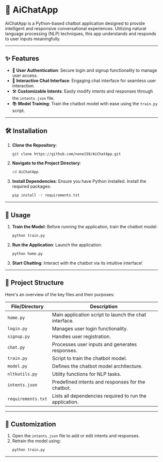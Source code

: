 
# 🌟 AiChatApp

AiChatApp is a Python-based chatbot application designed to provide intelligent and responsive conversational experiences. Utilizing natural language processing (NLP) techniques, this app understands and responds to user inputs meaningfully.

---

## ✨ Features

- 🔐 **User Authentication**: Secure login and signup functionality to manage user access.
- 💬 **Interactive Chat Interface**: Engaging chat interface for seamless user interaction.
- 🛠️ **Customizable Intents**: Easily modify intents and responses through the `intents.json` file.
- 📚 **Model Training**: Train the chatbot model with ease using the `train.py` script.

---

## 🛠 Installation

1. **Clone the Repository**:
   ```bash
   git clone https://github.com/none159/AiChatApp.git
   ```
2. **Navigate to the Project Directory**:
   ```bash
   cd AiChatApp
   ```
3. **Install Dependencies**:
   Ensure you have Python installed. Install the required packages:
   ```bash
   pip install -r requirements.txt
   ```

---

## 🚀 Usage

1. **Train the Model**:
   Before running the application, train the chatbot model:
   ```bash
   python train.py
   ```
2. **Run the Application**:
   Launch the application:
   ```bash
   python home.py
   ```
3. **Start Chatting**:
   Interact with the chatbot via its intuitive interface!

---

## 📂 Project Structure

Here's an overview of the key files and their purposes:

| File/Directory    | Description                                                  |
|-------------------|--------------------------------------------------------------|
| `home.py`         | Main application script to launch the chat interface.        |
| `login.py`        | Manages user login functionality.                            |
| `signup.py`       | Handles user registration.                                   |
| `chat.py`         | Processes user inputs and generates responses.               |
| `train.py`        | Script to train the chatbot model.                           |
| `model.py`        | Defines the chatbot model architecture.                      |
| `nltkutils.py`    | Utility functions for NLP tasks.                             |
| `intents.json`    | Predefined intents and responses for the chatbot.            |
| `requirements.txt`| Lists all dependencies required to run the application.      |

---

## 🎨 Customization

1. Open the `intents.json` file to add or edit intents and responses.
2. Retrain the model using:
   ```bash
   python train.py
   ```

---
